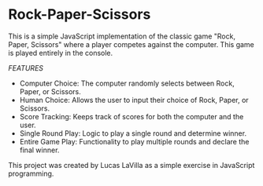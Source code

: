 # Rock-Paper-Scissors
This is a simple JavaScript implementation of the classic game "Rock, Paper, Scissors" where a player competes against the computer. This game is played entirely in the console.  

*FEATURES*
- Computer Choice: The computer randomly selects between Rock, Paper, or Scissors.
- Human Choice: Allows the user to input their choice of Rock, Paper, or Scissors.
- Score Tracking: Keeps track of scores for both the computer and the user.
- Single Round Play: Logic to play a single round and determine winner.
- Entire Game Play: Functionality to play multiple rounds and declare the final winner.

This project was created by Lucas LaVilla as a simple exercise in JavaScript programming. 